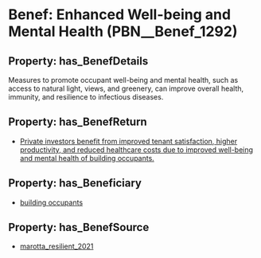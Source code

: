 # Benef: __Enhanced Well-being and Mental Health__ (PBN__Benef_1292)

## Property: has_BenefDetails

Measures to promote occupant well-being and mental health, such as access to natural light, views, and greenery, can improve overall health, immunity, and resilience to infectious diseases.

## Property: has_BenefReturn

* [Private investors benefit from improved tenant satisfaction, higher productivity, and reduced healthcare costs due to improved well-being and mental health of building occupants.](../BenefReturn/PBN__BenefReturn_1459)

## Property: has_Beneficiary

* [building occupants](../Stakeholder/PBN__Stakeholder_97)

## Property: has_BenefSource

* [marotta_resilient_2021](../Article/PBN__Article_274)

